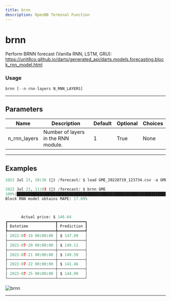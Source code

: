 ```yaml
---
title: brnn
description: OpenBB Terminal Function
---
```


# brnn

Perform BRNN forecast (Vanilla RNN, LSTM, GRU): https://unit8co.github.io/darts/generated_api/darts.models.forecasting.block_rnn_model.html

### Usage

```python
brnn [--n-rnn-layers N_RNN_LAYERS]
```

---

## Parameters

| Name | Description | Default | Optional | Choices |
| ---- | ----------- | ------- | -------- | ------- |
| n_rnn_layers | Number of layers in the RNN module. | 1 | True | None |


---

## Examples

```python
2022 Jul 23, 10:36 (🦋) /forecast/ $ load GME_20220719_123734.csv -a GME

2022 Jul 23, 11:03 (🦋) /forecast/ $ brnn GME
100%|███████████████████████████████████████████████████████████████████████████████████████████████████████████████████████████████████████████████████████████████████████████████████████████████████████████████| 115/115 [00:0700:00, 15.10it/s]
Block RNN model obtains MAPE: 17.09%



       Actual price: $ 146.64
┏━━━━━━━━━━━━━━━━━━━━━┳━━━━━━━━━━━━┓
┃ Datetime            ┃ Prediction ┃
┡━━━━━━━━━━━━━━━━━━━━━╇━━━━━━━━━━━━┩
│ 2022-07-19 00:00:00 │ $ 147.89   │
├─────────────────────┼────────────┤
│ 2022-07-20 00:00:00 │ $ 149.11   │
├─────────────────────┼────────────┤
│ 2022-07-21 00:00:00 │ $ 149.59   │
├─────────────────────┼────────────┤
│ 2022-07-22 00:00:00 │ $ 141.46   │
├─────────────────────┼────────────┤
│ 2022-07-25 00:00:00 │ $ 144.99   │
└─────────────────────┴────────────┘
```
![brnn](https://user-images.githubusercontent.com/72827203/180615365-1644ce7a-050e-4ee1-92c2-4518db14f53d.png)

---
